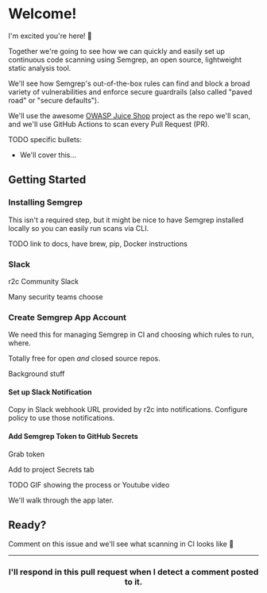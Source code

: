 # Welcome!

I'm excited you're here! 👋

Together we're going to see how we can quickly and easily set up continuous 
code scanning using Semgrep, an open source, lightweight static analysis tool.

We'll see how Semgrep's out-of-the-box rules can find and block a broad variety of 
vulnerabilities and enforce secure guardrails (also called "paved road" or 
"secure defaults").

We'll use the awesome [OWASP Juice Shop](https://github.com/bkimminich/juice-shop) 
project as the repo we'll scan, and we'll use GitHub Actions to scan every Pull Request (PR).

TODO specific bullets:
* We'll cover this...

## Getting Started

### Installing Semgrep

This isn't a required step, but it might be nice to have Semgrep installed locally so you can easily run scans via CLI.

TODO link to docs, have brew, pip, Docker instructions

### Slack

r2c Community Slack


Many security teams choose 

### Create Semgrep App Account

We need this for managing Semgrep in CI and choosing which rules to run, where.

Totally free for open *and* closed source repos.

Background stuff

#### Set up Slack Notification

Copy in Slack webhook URL provided by r2c into notifications. Configure policy to use those notifications.

#### Add Semgrep Token to GitHub Secrets

Grab token

Add to project Secrets tab

TODO GIF showing the process or Youtube video

We'll walk through the app later.


## Ready?

Comment on this issue and we'll see what scanning in CI looks like 🚀

<hr>
<h3 align="center">I'll respond in this pull request when I detect a comment posted to it.</h3>

